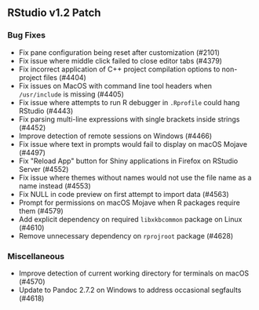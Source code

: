 
## RStudio v1.2 Patch

### Bug Fixes

- Fix pane configuration being reset after customization (#2101)
- Fix issue where middle click failed to close editor tabs (#4379)
- Fix incorrect application of C++ project compilation options to non-project files (#4404)
- Fix issues on MacOS with command line tool headers when `/usr/include` is missing (#4405)
- Fix issue where attempts to run R debugger in `.Rprofile` could hang RStudio (#4443)
- Fix parsing multi-line expressions with single brackets inside strings (#4452)
- Improve detection of remote sessions on Windows (#4466)
- Fix issue where text in prompts would fail to display on macOS Mojave (#4497)
- Fix "Reload App" button for Shiny applications in Firefox on RStudio Server (#4552)
- Fix issue where themes without names would not use the file name as a name instead (#4553)
- Fix NULL in code preview on first attempt to import data (#4563)
- Prompt for permissions on macOS Mojave when R packages require them (#4579)
- Add explicit dependency on required `libxkbcommon` package on Linux (#4610)
- Remove unnecessary dependency on `rprojroot` package (#4628)


### Miscellaneous

- Improve detection of current working directory for terminals on macOS (#4570)
- Update to Pandoc 2.7.2 on Windows to address occasional segfaults (#4618)

